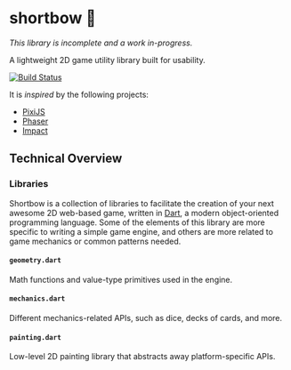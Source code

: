 # shortbow 🏹

_This library is incomplete and a work in-progress._

A lightweight 2D game utility library built for usability.

[![Build Status](https://travis-ci.org/matanlurey/shortbow.svg?branch=master)](https://travis-ci.org/matanlurey/shortbow)

It is _inspired_ by the following projects:

* [PixiJS](http://pixijs.download/dev/docs/index.html)
* [Phaser](https://phaser.io/docs/2.6.2/index)
* [Impact](http://impactjs.com/documentation/class-reference)

## Technical Overview

### Libraries

Shortbow is a collection of libraries to facilitate the creation of your next awesome 2D web-based game, written in [Dart](https://dartlang.org), a modern object-oriented programming language. Some of the elements of this library are more
specific to writing a simple game engine, and others are more related to game mechanics or common patterns needed.

#### `geometry.dart`

Math functions and value-type primitives used in the engine.

#### `mechanics.dart`

Different mechanics-related APIs, such as dice, decks of cards, and more.

#### `painting.dart`

Low-level 2D painting library that abstracts away platform-specific APIs.
